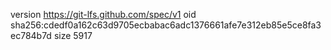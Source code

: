 version https://git-lfs.github.com/spec/v1
oid sha256:cdedf0a162c63d9705ecbabac6adc1376661afe7e312eb85e5ce8fa3ec784b7d
size 5917
